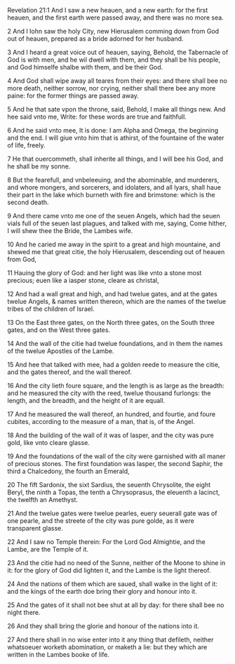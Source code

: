 Revelation 21:1 And I saw a new heauen, and a new earth: for the first heauen, and the first earth were passed away, and there was no more sea.

2 And I Iohn saw the holy City, new Hierusalem comming down from God out of heauen, prepared as a bride adorned for her husband.

3 And I heard a great voice out of heauen, saying, Behold, the Tabernacle of God is with men, and he wil dwell with them, and they shall be his people, and God himselfe shalbe with them, and be their God.

4 And God shall wipe away all teares from their eyes: and there shall bee no more death, neither sorrow, nor crying, neither shall there bee any more paine: for the former things are passed away.

5 And he that sate vpon the throne, said, Behold, I make all things new. And hee said vnto me, Write: for these words are true and faithfull.

6 And he said vnto mee, It is done: I am Alpha and Omega, the beginning and the end. I will giue vnto him that is athirst, of the fountaine of the water of life, freely.

7 He that ouercommeth, shall inherite all things, and I will bee his God, and he shall be my sonne.

8 But the fearefull, and vnbeleeuing, and the abominable, and murderers, and whore mongers, and sorcerers, and idolaters, and all lyars, shall haue their part in the lake which burneth with fire and brimstone: which is the second death.

9 And there came vnto me one of the seuen Angels, which had the seuen vials full of the seuen last plagues, and talked with me, saying, Come hither, I will shew thee the Bride, the Lambes wife.

10 And he caried me away in the spirit to a great and high mountaine, and shewed me that great citie, the holy Hierusalem, descending out of heauen from God,

11 Hauing the glory of God: and her light was like vnto a stone most precious; euen like a iasper stone, cleare as christal,

12 And had a wall great and high, and had twelue gates, and at the gates twelue Angels, & names written thereon, which are the names of the twelue tribes of the children of Israel.

13 On the East three gates, on the North three gates, on the South three gates, and on the West three gates.

14 And the wall of the citie had twelue foundations, and in them the names of the twelue Apostles of the Lambe.

15 And hee that talked with mee, had a golden reede to measure the citie, and the gates thereof, and the wall thereof.

16 And the city lieth foure square, and the length is as large as the breadth: and he measured the city with the reed, twelue thousand furlongs: the length, and the breadth, and the height of it are equall.

17 And he measured the wall thereof, an hundred, and fourtie, and foure cubites, according to the measure of a man, that is, of the Angel.

18 And the building of the wall of it was of Iasper, and the city was pure gold, like vnto cleare glasse.

19 And the foundations of the wall of the city were garnished with all maner of precious stones. The first foundation was Iasper, the second Saphir, the third a Chalcedony, the fourth an Emerald,

20 The fift Sardonix, the sixt Sardius, the seuenth Chrysolite, the eight Beryl, the ninth a Topas, the tenth a Chrysoprasus, the eleuenth a Iacinct, the twelfth an Amethyst.

21 And the twelue gates were twelue pearles, euery seuerall gate was of one pearle, and the streete of the city was pure golde, as it were transparent glasse.

22 And I saw no Temple therein: For the Lord God Almightie, and the Lambe, are the Temple of it.

23 And the citie had no need of the Sunne, neither of the Moone to shine in it: for the glory of God did lighten it, and the Lambe is the light thereof.

24 And the nations of them which are saued, shall walke in the light of it: and the kings of the earth doe bring their glory and honour into it.

25 And the gates of it shall not bee shut at all by day: for there shall bee no night there.

26 And they shall bring the glorie and honour of the nations into it.

27 And there shall in no wise enter into it any thing that defileth, neither whatsoeuer worketh abomination, or maketh a lie: but they which are written in the Lambes booke of life.
